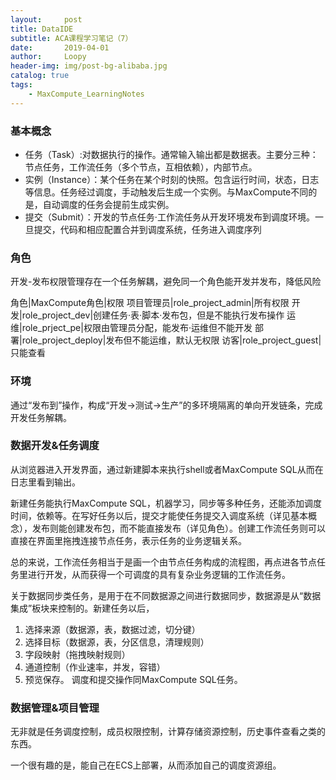 ```yaml
---
layout:     post
title: DataIDE
subtitle: ACA课程学习笔记（7）
date:       2019-04-01
author:     Loopy
header-img: img/post-bg-alibaba.jpg
catalog: true
tags:
    - MaxCompute_LearningNotes
---
```


### 基本概念
 - 任务（Task）:对数据执行的操作。通常输入输出都是数据表。主要分三种：节点任务，工作流任务（多个节点，互相依赖），内部节点。
 - 实例（Instance）：某个任务在某个时刻的快照。包含运行时间，状态，日志等信息。任务经过调度，手动触发后生成一个实例。与MaxCompute不同的是，自动调度的任务会提前生成实例。
 - 提交（Submit）：开发的节点任务·工作流任务从开发环境发布到调度环境。一旦提交，代码和相应配置合并到调度系统，任务进入调度序列

### 角色
开发-发布权限管理存在一个任务解耦，避免同一个角色能开发并发布，降低风险

角色|MaxCompute角色|权限
项目管理员|role_project_admin|所有权限
开发|role_project_dev|创建任务·表·脚本·发布包，但是不能执行发布操作
运维|role_prject_pe|权限由管理员分配，能发布·运维但不能开发
部署|role_project_deploy|发布但不能运维，默认无权限
访客|role_project_guest|只能查看

### 环境
通过“发布到”操作，构成“开发->测试->生产”的多环境隔离的单向开发链条，完成开发任务解耦。

### 数据开发&任务调度
从浏览器进入开发界面，通过新建脚本来执行shell或者MaxCompute SQL从而在日志里看到输出。

新建任务能执行MaxCompute SQL，机器学习，同步等多种任务，还能添加调度时间，依赖等。在写好任务以后，提交才能使任务提交入调度系统（详见基本概念），发布则能创建发布包，而不能直接发布（详见角色）。创建工作流任务则可以直接在界面里拖拽连接节点任务，表示任务的业务逻辑关系。

总的来说，工作流任务相当于是画一个由节点任务构成的流程图，再点进各节点任务里进行开发，从而获得一个可调度的具有复杂业务逻辑的工作流任务。

关于数据同步类任务，是用于在不同数据源之间进行数据同步，数据源是从“数据集成”板块来控制的。新建任务以后， 
1. 选择来源（数据源，表，数据过滤，切分键）
2. 选择目标（数据源，表，分区信息，清理规则）
3. 字段映射（拖拽映射规则）
4. 通道控制（作业速率，并发，容错）
5. 预览保存。
调度和提交操作同MaxCompute SQL任务。

### 数据管理&项目管理
无非就是任务调度控制，成员权限控制，计算存储资源控制，历史事件查看之类的东西。

一个很有趣的是，能自己在ECS上部署，从而添加自己的调度资源组。

